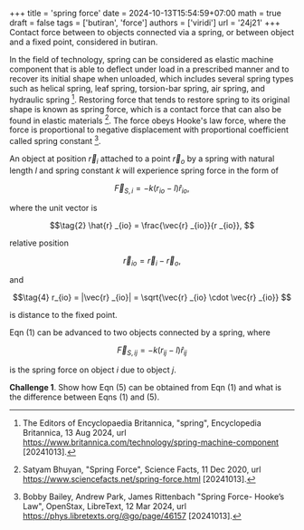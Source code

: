 +++
title = 'spring force'
date = 2024-10-13T15:54:59+07:00
math = true
draft = false
tags = ['butiran', 'force']
authors = ['viridi']
url = '24j21'
+++
Contact force between to objects connected via a spring, or between object and a fixed point, considered in butiran.

<!--more-->

In the field of technology, spring can be considered as elastic machine component that is able to deflect under load in a prescribed manner and to recover its initial shape when unloaded, which includes several spring types such as helical spring, leaf spring, torsion-bar spring, air spring, and hydraulic spring [^britannica_2024]. Restoring force that tends to restore spring to its original shape is known as spring force, which is a contact force that can also be found in elastic materials [^bhuyan_2020]. The force obeys Hooke's law force, where the force is proportional to negative displacement with proportional coefficient called spring constant [^park_2024].

An object at position $\vec{r}_i$ attached to a point $\vec{r}_o$ by a spring with natural length $l$ and spring constant $k$ will experience spring force in the form of

$$\tag{1}
\vec{F} _{S,i} = -k (r _{io} - l) \hat{r} _{io},
$$ 

where the unit vector is

$$\tag{2}
\hat{r} _{io} = \frac{\vec{r} _{io}}{r _{io}},
$$

relative position

$$\tag{3}
\vec{r} _{io} = \vec{r}_i - \vec{r}_o,
$$

and 

$$\tag{4}
r_{io} = |\vec{r} _{io}| = \sqrt{\vec{r} _{io} \cdot \vec{r} _{io}}
$$

is distance to the fixed point.

Eqn (1) can be advanced to two objects connected by a spring, where

$$\tag{5}
\vec{F} _{S,ij} = -k (r _{ij} - l) \hat{r} _{ij}
$$

is the spring force on object $i$ due to object $j$.

**Challenge 1**. Show how Eqn (5) can be obtained from Eqn (1) and what is the difference between Eqns (1) and (5).


[^bhuyan_2020]: Satyam Bhuyan, "Spring Force", Science Facts, 11 Dec 2020, url https://www.sciencefacts.net/spring-force.html [20241013].
[^britannica_2024]: The Editors of Encyclopaedia Britannica, "spring", Encyclopedia Britannica, 13 Aug 2024, url https://www.britannica.com/technology/spring-machine-component [20241013].
[^park_2024]: Bobby Bailey, Andrew Park, James Rittenbach
"Spring Force- Hooke’s Law", OpenStax, LibreText, 12 Mar 2024, url https://phys.libretexts.org/@go/page/46157 [20241013].
